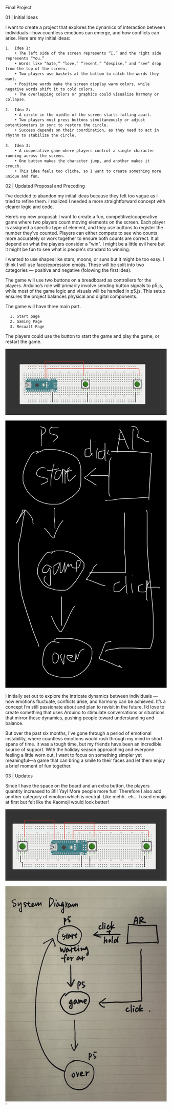 
Final Project

01 | Initial Ideas

I want to create a project that explores the dynamics of interaction between individuals—how countless emotions can emerge, and how conflicts can arise. Here are my initial ideas:

	1.	Idea 1:
	    • The left side of the screen represents “I,” and the right side represents “You.”
	    • Words like “hate,” “love,” “resent,” “despise,” and “see” drop from the top of the screen.
	    • Two players use baskets at the bottom to catch the words they want.
	    • Positive words make the screen display warm colors, while negative words shift it to cold colors.
	    • The overlapping colors or graphics could visualize harmony or collapse. 

	2.	Idea 2:
	    • A circle in the middle of the screen starts falling apart.
	    • Two players must press buttons simultaneously or adjust potentiometers in sync to restore the circle.
	    • Success depends on their coordination, as they need to act in rhythm to stabilize the circle.

	3.	Idea 3:
	    • A cooperative game where players control a single character running across the screen.
	    • One button makes the character jump, and another makes it crouch.
	    • This idea feels too cliche, so I want to create something more unique and fun.




02 | Updated Proposal and Precoding

I’ve decided to abandon my initial ideas because they felt too vague as I tried to refine them. I realized I needed a more straightforward concept with clearer logic and code.

Here’s my new proposal:
I want to create a fun, competitive/cooperative game where two players count moving elements on the screen. Each player is assigned a specific type of element, and they use buttons to register the number they’ve counted. Players can either compete to see who counts more accurately or work together to ensure both counts are correct. It all depend on what the players consider a "win". I might be a little evil here but it might be fun to see what is people's standard to winning.

I wanted to use shapes like stars, moons, or suns but it might be too easy. I think I will use face/expression emojis. These will be split into two categories — positive and negative (folowing the first idea). 

The game will use two buttons on a breadboard as controllers for the players. Arduino’s role will primarily involve sending button signals to p5.js, while most of the game logic and visuals will be handled in p5.js. This setup ensures the project balances physical and digital components.

The game will have three main part. 
     
      1. Start page
      2. Gaming Page
      3. Resualt Page
The players could use the button to start the game and play the game, or restart the game. 

![Circuit](FinalProject_Circuit.jpg)

![System Diagram](System_diagram_01.jpg)

I initially set out to explore the intricate dynamics between individuals — how emotions fluctuate, conflicts arise, and harmony can be achieved. It’s a concept I’m still passionate about and plan to revisit in the future. I’d love to create something that uses Arduino to stimulate conversations or situations that mirror these dynamics, pushing people toward understanding and balance.

But over the past six months, I’ve gone through a period of emotional instability, where countless emotions would rush through my mind in short spans of time. It was a tough time, but my friends have been an incredible source of support. With the holiday season approaching and everyone feeling a little worn out, I want to focus on something simpler yet meaningful—a game that can bring a smile to their faces and let them enjoy a brief moment of fun together.





03 | Updates

Since I have the space on the board and an extra button, the players quantity increased to 3!!! Yay! More people more fun! Therefore I also add another category of emotion which is neutral. Like mehh.. eh... I used emojis at first but felt like the Kaomoji would look better! 

![Circuit Diagram](FinalProject_Circuit_Finalfinal.jpg)

![Circuit Diagram](System_diagram_02.jpg)'



